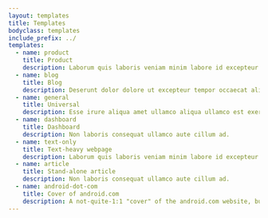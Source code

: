 ```yaml
---
layout: templates
title: Templates
bodyclass: templates
include_prefix: ../
templates:
  - name: product
    title: Product
    description: Laborum quis laboris veniam minim labore id excepteur.
  - name: blog
    title: Blog
    description: Deserunt dolor dolore ut excepteur tempor occaecat aliqua sunt eu velit incididunt irure irure in.
  - name: general
    title: Universal
    description: Esse irure aliqua amet ullamco aliqua ullamco est exercitation adipisicing nisi laborum sit labore voluptate.
  - name: dashboard
    title: Dashboard
    description: Non laboris consequat ullamco aute cillum ad.
  - name: text-only
    title: Text-heavy webpage
    description: Laborum quis laboris veniam minim labore id excepteur.
  - name: article
    title: Stand-alone article
    description: Non laboris consequat ullamco aute cillum ad.
  - name: android-dot-com
    title: Cover of android.com
    description: A not-quite-1:1 "cover" of the android.com website, built with Material Design Lite.
---
```

